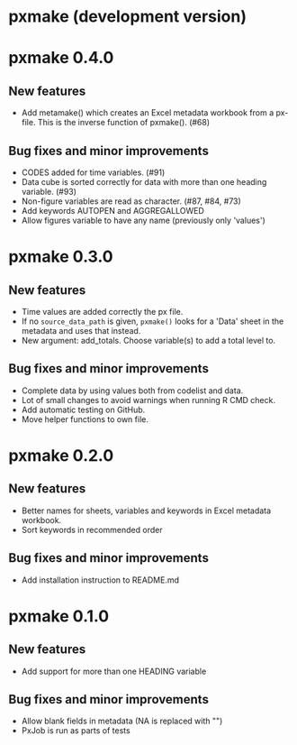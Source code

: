 # pxmake (development version)

# pxmake 0.4.0

## New features
- Add metamake() which creates an Excel metadata workbook from a px-file. This
is the inverse function of pxmake(). (#68)

## Bug fixes and minor improvements
- CODES added for time variables. (#91)
- Data cube is sorted correctly for data with more than one heading variable. (#93)
- Non-figure variables are read as character. (#87, #84, #73)
- Add keywords AUTOPEN and AGGREGALLOWED
- Allow figures variable to have any name (previously only 'values')

# pxmake 0.3.0

## New features
- Time values are added correctly the px file.
- If no `source_data_path` is given, `pxmake()` looks for a 'Data' sheet in the
metadata and uses that instead.
- New argument: add_totals. Choose variable(s) to add a total level to. 

## Bug fixes and minor improvements
- Complete data by using values both from codelist and data.
- Lot of small changes to avoid warnings when running R CMD check.
- Add automatic testing on GitHub.
- Move helper functions to own file.

# pxmake 0.2.0

## New features
- Better names for sheets, variables and keywords in Excel metadata workbook.
- Sort keywords in recommended order

## Bug fixes and minor improvements
- Add installation instruction to README.md

# pxmake 0.1.0

## New features
- Add support for more than one HEADING variable

## Bug fixes and minor improvements
- Allow blank fields in metadata (NA is replaced with "")
- PxJob is run as parts of tests 
